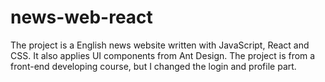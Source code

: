 # news-web-react
The project is a English news website written with JavaScript, React and CSS. It also applies UI components from Ant Design. The project is from a front-end developing course, but I changed the login and profile part.

